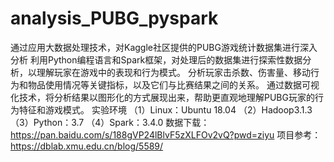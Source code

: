 # analysis_PUBG_pyspark
通过应用大数据处理技术，对Kaggle社区提供的PUBG游戏统计数据集进行深入分析
利用Python编程语言和Spark框架，对处理后的数据集进行探索性数据分析，以理解玩家在游戏中的表现和行为模式。
分析玩家击杀数、伤害量、移动行为和物品使用情况等关键指标，以及它们与比赛结果之间的关系。
通过数据可视化技术，将分析结果以图形化的方式展现出来，帮助更直观地理解PUBG玩家的行为特征和游戏模式。
实验环境
（1）Linux：Ubuntu 18.04
（2）Hadoop3.1.3
（3）Python：3.7
（4）Spark：3.4.0
数据下载：https://pan.baidu.com/s/188gVP24lBlvF5zXLFOv2vQ?pwd=ziyu
项目参考：https://dblab.xmu.edu.cn/blog/5589/
